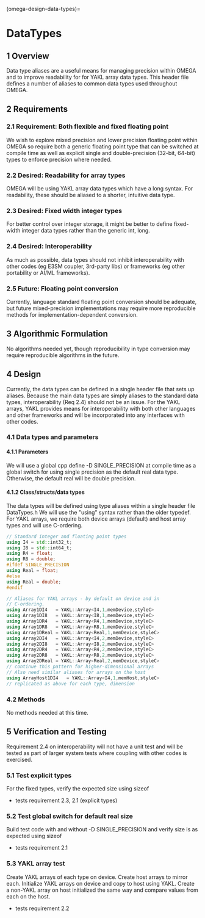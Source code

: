 (omega-design-data-types)=
# DataTypes

## 1 Overview

Data type aliases are a useful means for managing precision within OMEGA and
to improve readability for for YAKL array data types. This header file 
defines a number of aliases to common data types used throughout OMEGA.


## 2 Requirements


### 2.1 Requirement: Both flexible and fixed floating point

We wish to explore mixed precision and lower precision floating point within
OMEGA so require both a generic floating point type that can be switched at 
compile time as well as explicit single and double-precision (32-bit, 64-bit) 
types to enforce precision where needed.  

### 2.2 Desired: Readability for array types

OMEGA will be using YAKL array data types which have a long syntax. For
readability, these should be aliased to a shorter, intuitive data type.

### 2.3 Desired: Fixed width integer types

For better control over integer storage, it might be better to define
fixed-width integer data types rather than the generic int, long.

### 2.4 Desired: Interoperability

As much as possible, data types should not inhibit interoperability
with other codes (eg E3SM coupler, 3rd-party libs) or frameworks 
(eg other portability or AI/ML frameworks).

### 2.5 Future: Floating point conversion

Currently, language standard floating point conversion should be adequate,
but future mixed-precision implementations may require more reproducible
methods for implementation-dependent conversion. 

## 3 Algorithmic Formulation

No algorithms needed yet, though reproducibility in type conversion may
require reproducible algorithms in the future.

## 4 Design

Currently, the data types can be defined in a single header file that sets
up aliases. Because the main data types are simply aliases to the standard
data types, interoperability (Req 2.4) should not be an issue. For the
YAKL arrays, YAKL provides means for interoperability with both other
languages and other frameworks and will be incorporated into any
interfaces with other codes.

### 4.1 Data types and parameters

#### 4.1.1 Parameters 

We will use a global cpp define -D SINGLE_PRECISION at compile time as a 
global switch for using single precision as the default real data type. 
Otherwise, the default real will be double precision. 


#### 4.1.2 Class/structs/data types

The data types will be defined using type aliases within a single header 
file DataTypes.h We will use the "using" syntax rather than 
the older typedef. For YAKL arrays, we require both device arrays (default)
and host array types and will use C-ordering.

```c++
// Standard integer and floating point types
using I4 = std::int32_t;
using I8 = std::int64_t;
using R4 = float;
using R8 = double;
#ifdef SINGLE_PRECISION
using Real = float;
#else
using Real = double;
#endif

// Aliases for YAKL arrays - by default on device and in
// C-ordering.
using Array1DI4   = YAKL::Array<I4,1,memDevice,styleC>
using Array1DI8   = YAKL::Array<I8,1,memDevice,styleC>
using Array1DR4   = YAKL::Array<R4,1,memDevice,styleC>
using Array1DR8   = YAKL::Array<R8,1,memDevice,styleC>
using Array1DReal = YAKL::Array<Real,1,memDevice,styleC>
using Array2DI4   = YAKL::Array<I4,2,memDevice,styleC>
using Array2DI8   = YAKL::Array<I8,2,memDevice,styleC>
using Array2DR4   = YAKL::Array<R4,2,memDevice,styleC>
using Array2DR8   = YAKL::Array<R8,2,memDevice,styleC>
using Array2DReal = YAKL::Array<Real,2,memDevice,styleC>
// continue this pattern for higher-dimensional arrays
// Also need similar aliases for arrays on the host
using ArrayHost1DI4   = YAKL::Array<I4,1,memHost,styleC>
// replicated as above for each type, dimension
```

### 4.2 Methods

No methods needed at this time.


## 5 Verification and Testing

Requirement 2.4 on interoperability will not have a unit test
and will be tested as part of larger system tests where coupling
with other codes is exercised.

### 5.1 Test explicit types

For the fixed types, verify the expected size using sizeof
  * tests requirement 2.3, 2.1 (explicit types)

### 5.2 Test global switch for default real size

Build test code with and without -D SINGLE_PRECISION and 
verify size is as expected using sizeof
  * tests requirement 2.1

### 5.3 YAKL array test

Create YAKL arrays of each type on device. Create host arrays to 
mirror each. Initialize YAKL arrays on device and copy to host 
using YAKL. Create a non-YAKL array on host initialized the same
way and compare values from each on the host.
  * tests requirement 2.2

